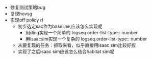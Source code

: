 - 修复测试策略bug
- 复现hovsg
- 实现off policy rl
	- 初步选定sac作为baseline,应该怎么实现呢
		- 用ding实现一个简单的
		  logseq.order-list-type:: number
		- 用isaacsim实现一个复杂的
		  logseq.order-list-type:: number
	- 从要复现的任务：抓取来看，似乎直接用isaac sim比较好捏
	- 实现了之后isaac sim应该怎么结合habitat sim呢